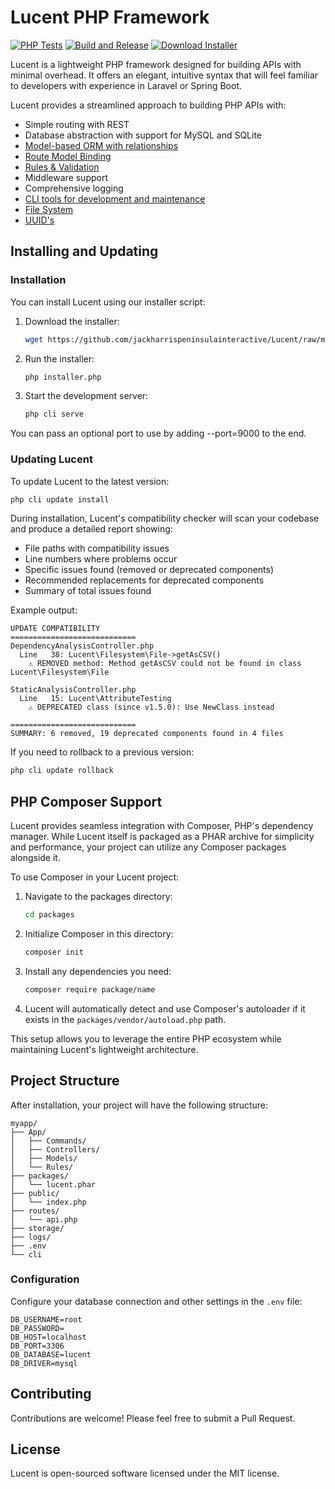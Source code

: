 # Lucent PHP Framework

[![PHP Tests](https://github.com/jackharrispeninsulainteractive/Lucent/actions/workflows/tests.yml/badge.svg?branch=development)](https://github.com/jackharrispeninsulainteractive/Lucent/actions/workflows/tests.yml)
[![Build and Release](https://github.com/jackharrispeninsulainteractive/Lucent/actions/workflows/main.yml/badge.svg)](https://github.com/jackharrispeninsulainteractive/Lucent/actions/workflows/main.yml)
<a href="https://downgit.github.io/#/home?url=https://github.com/jackharrispeninsulainteractive/Lucent/raw/main/installer.php" target="_blank">
<img src="https://img.shields.io/badge/Download-Installer-blue" alt="Download Installer">
</a>

Lucent is a lightweight PHP framework designed for building APIs with minimal overhead. It offers an elegant, intuitive syntax that will feel familiar to developers with experience in Laravel or Spring Boot.

Lucent provides a streamlined approach to building PHP APIs with:

- Simple routing with REST
- Database abstraction with support for MySQL and SQLite
- [Model-based ORM with relationships](./docs/orm.md)
- [Route Model Binding](./docs/route-model-binding.md)
- [Rules & Validation](./docs/rules-and-validation.md)
- Middleware support
- Comprehensive logging
- [CLI tools for development and maintenance](./docs/commandline.md)
- [File System](./docs/filesystem/file.md)
- [UUID's](./docs/facades/uuid.md)


## Installing and Updating

### Installation

You can install Lucent using our installer script:

1. Download the installer:
   ```bash
   wget https://github.com/jackharrispeninsulainteractive/Lucent/raw/main/installer.php
   ```

2. Run the installer:
   ```bash
   php installer.php
   ```

3. Start the development server:
   ```bash
   php cli serve
   ```
You can pass an optional port to use by adding --port=9000 to the end.

### Updating Lucent

To update Lucent to the latest version:

```bash
php cli update install
```

During installation, Lucent's compatibility checker will scan your codebase and produce a detailed report showing:

- File paths with compatibility issues
- Line numbers where problems occur
- Specific issues found (removed or deprecated components)
- Recommended replacements for deprecated components
- Summary of total issues found

Example output:
```
UPDATE COMPATIBILITY
============================
DependencyAnalysisController.php
  Line   38: Lucent\Filesystem\File->getAsCSV()
    ⚠ REMOVED method: Method getAsCSV could not be found in class Lucent\Filesystem\File

StaticAnalysisController.php
  Line   15: Lucent\AttributeTesting
    ⚠ DEPRECATED class (since v1.5.0): Use NewClass instead

============================
SUMMARY: 6 removed, 19 deprecated components found in 4 files
```

If you need to rollback to a previous version:

```bash
php cli update rollback
```

## PHP Composer Support

Lucent provides seamless integration with Composer, PHP's dependency manager. While Lucent itself is packaged as a PHAR archive for simplicity and performance, your project can utilize any Composer packages alongside it.

To use Composer in your Lucent project:

1. Navigate to the packages directory:
   ```bash
   cd packages
   ```

2. Initialize Composer in this directory:
   ```bash
   composer init
   ```

3. Install any dependencies you need:
   ```bash
   composer require package/name
   ```

4. Lucent will automatically detect and use Composer's autoloader if it exists in the `packages/vendor/autoload.php` path.

This setup allows you to leverage the entire PHP ecosystem while maintaining Lucent's lightweight architecture.


## Project Structure

After installation, your project will have the following structure:

```
myapp/
├── App/
│   ├── Commands/
│   ├── Controllers/
│   ├── Models/
│   └── Rules/
├── packages/
│   └── lucent.phar
├── public/
│   └── index.php
├── routes/
│   └── api.php
├── storage/
├── logs/
├── .env
└── cli
```

### Configuration

Configure your database connection and other settings in the `.env` file:

```env
DB_USERNAME=root
DB_PASSWORD=
DB_HOST=localhost
DB_PORT=3306
DB_DATABASE=lucent
DB_DRIVER=mysql
```

## Contributing

Contributions are welcome! Please feel free to submit a Pull Request.

## License

Lucent is open-sourced software licensed under the MIT license.
